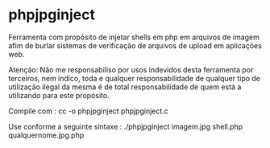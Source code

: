 # phpjpginject
Ferramenta com propósito de injetar shells em php em arquivos de imagem afim de burlar sistemas de verificação de arquivos de upload em aplicações web.

Atenção: Não me responsabiliso por usos indevidos desta ferramenta por terceiros, nem indico, toda e qualquer responsabilidade
de qualquer tipo de utilização ilegal da mesma é de total responsabilidade de quem está a utilizando para este propósito.

Compile com : cc -o phpjpginject phpjpginject.c


Use conforme a seguinte sintaxe : ./phpjpginject imagem.jpg shell.php qualquernome.jpg.php

